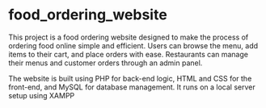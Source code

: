 # food_ordering_website
This project is a food ordering website designed to make the process of ordering food online simple and efficient. Users can browse the menu, add items to their cart, and place orders with ease. Restaurants can manage their menus and customer orders through an admin panel.

The website is built using PHP for back-end logic, HTML and CSS for the front-end, and MySQL for database management. It runs on a local server setup using XAMPP
